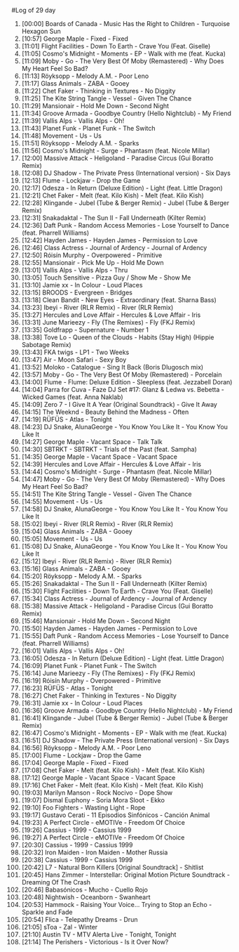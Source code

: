 #Log of 29 day

1. [00:00] Boards of Canada - Music Has the Right to Children - Turquoise Hexagon Sun
1. [10:57] George Maple - Fixed - Fixed
1. [11:01] Flight Facilities - Down To Earth - Crave You (Feat. Giselle)
1. [11:05] Cosmo's Midnight - Moments - EP - Walk with me (feat. Kucka)
1. [11:09] Moby - Go - The Very Best Of Moby (Remastered) - Why Does My Heart Feel So Bad?
1. [11:13] Röyksopp - Melody A.M. - Poor Leno
1. [11:17] Glass Animals - ZABA - Gooey
1. [11:22] Chet Faker - Thinking in Textures - No Diggity
1. [11:25] The Kite String Tangle - Vessel - Given The Chance
1. [11:29] Mansionair - Hold Me Down - Second Night
1. [11:34] Groove Armada - Goodbye Country (Hello Nightclub) - My Friend
1. [11:39] Vallis Alps - Vallis Alps - Oh!
1. [11:43] Planet Funk - Planet Funk - The Switch
1. [11:48] Movement - Us - Us
1. [11:51] Röyksopp - Melody A.M. - Sparks
1. [11:56] Cosmo's Midnight - Surge - Phantasm (feat. Nicole Millar)
1. [12:00] Massive Attack - Heligoland - Paradise Circus (Gui Boratto Remix)
1. [12:08] DJ Shadow - The Private Press (International version) - Six Days
1. [12:13] Flume - Lockjaw - Drop the Game
1. [12:17] Odesza - In Return (Deluxe Edition) - Light (feat. Little Dragon)
1. [12:21] Chet Faker - Melt (feat. Kilo Kish) - Melt (feat. Kilo Kish)
1. [12:28] Klingande - Jubel (Tube & Berger Remix) - Jubel (Tube & Berger Remix)
1. [12:31] Snakadaktal - The Sun II - Fall Underneath (Kilter Remix)
1. [12:36] Daft Punk - Random Access Memories - Lose Yourself to Dance (feat. Pharrell Williams)
1. [12:42] Hayden James - Hayden James - Permission to Love
1. [12:46] Class Actress - Journal of Ardency - Journal of Ardency
1. [12:50] Róisín Murphy - Overpowered - Primitive
1. [12:55] Mansionair - Pick Me Up - Hold Me Down
1. [13:01] Vallis Alps - Vallis Alps - Thru
1. [13:05] Touch Sensitive - Pizza Guy / Show Me - Show Me
1. [13:10] Jamie xx - In Colour - Loud Places
1. [13:15] BROODS - Evergreen - Bridges
1. [13:18] Clean Bandit - New Eyes - Extraordinary (feat. Sharna Bass)
1. [13:23] Ibeyi - River (RLR Remix) - River (RLR Remix)
1. [13:27] Hercules and Love Affair - Hercules & Love Affair - Iris
1. [13:31] June Marieezy - Fly (The Remixes) - Fly (FKJ Remix)
1. [13:35] Goldfrapp - Supernature - Number 1
1. [13:38] Tove Lo - Queen of the Clouds - Habits (Stay High) (Hippie Sabotage Remix)
1. [13:43] FKA twigs - LP1 - Two Weeks
1. [13:47] Air - Moon Safari - Sexy Boy
1. [13:52] Moloko - Catalogue - Sing It Back (Boris Dlugosch mix)
1. [13:57] Moby - Go - The Very Best Of Moby (Remastered) - Porcelain
1. [14:00] Flume - Flume: Deluxe Edition - Sleepless (feat. Jezzabell Doran)
1. [14:04] Parra for Cuva - Faze DJ Set #17: Glanz & Ledwa vs. Bebetta - Wicked Games (feat. Anna Naklab)
1. [14:09] Zero 7 - I Give It A Year (Original Soundtrack) - Give It Away
1. [14:15] The Weeknd - Beauty Behind the Madness - Often
1. [14:19] RÜFÜS - Atlas - Tonight
1. [14:23] DJ Snake, AlunaGeorge - You Know You Like It - You Know You Like It
1. [14:27] George Maple - Vacant Space - Talk Talk
1. [14:30] SBTRKT - SBTRKT - Trials of the Past (feat. Sampha)
1. [14:35] George Maple - Vacant Space - Vacant Space
1. [14:39] Hercules and Love Affair - Hercules & Love Affair - Iris
1. [14:44] Cosmo's Midnight - Surge - Phantasm (feat. Nicole Millar)
1. [14:47] Moby - Go - The Very Best Of Moby (Remastered) - Why Does My Heart Feel So Bad?
1. [14:51] The Kite String Tangle - Vessel - Given The Chance
1. [14:55] Movement - Us - Us
1. [14:58] DJ Snake, AlunaGeorge - You Know You Like It - You Know You Like It
1. [15:02] Ibeyi - River (RLR Remix) - River (RLR Remix)
1. [15:04] Glass Animals - ZABA - Gooey
1. [15:05] Movement - Us - Us
1. [15:08] DJ Snake, AlunaGeorge - You Know You Like It - You Know You Like It
1. [15:12] Ibeyi - River (RLR Remix) - River (RLR Remix)
1. [15:16] Glass Animals - ZABA - Gooey
1. [15:20] Röyksopp - Melody A.M. - Sparks
1. [15:26] Snakadaktal - The Sun II - Fall Underneath (Kilter Remix)
1. [15:30] Flight Facilities - Down To Earth - Crave You (Feat. Giselle)
1. [15:34] Class Actress - Journal of Ardency - Journal of Ardency
1. [15:38] Massive Attack - Heligoland - Paradise Circus (Gui Boratto Remix)
1. [15:46] Mansionair - Hold Me Down - Second Night
1. [15:50] Hayden James - Hayden James - Permission to Love
1. [15:55] Daft Punk - Random Access Memories - Lose Yourself to Dance (feat. Pharrell Williams)
1. [16:01] Vallis Alps - Vallis Alps - Oh!
1. [16:05] Odesza - In Return (Deluxe Edition) - Light (feat. Little Dragon)
1. [16:09] Planet Funk - Planet Funk - The Switch
1. [16:14] June Marieezy - Fly (The Remixes) - Fly (FKJ Remix)
1. [16:19] Róisín Murphy - Overpowered - Primitive
1. [16:23] RÜFÜS - Atlas - Tonight
1. [16:27] Chet Faker - Thinking in Textures - No Diggity
1. [16:31] Jamie xx - In Colour - Loud Places
1. [16:36] Groove Armada - Goodbye Country (Hello Nightclub) - My Friend
1. [16:41] Klingande - Jubel (Tube & Berger Remix) - Jubel (Tube & Berger Remix)
1. [16:47] Cosmo's Midnight - Moments - EP - Walk with me (feat. Kucka)
1. [16:51] DJ Shadow - The Private Press (International version) - Six Days
1. [16:56] Röyksopp - Melody A.M. - Poor Leno
1. [17:00] Flume - Lockjaw - Drop the Game
1. [17:04] George Maple - Fixed - Fixed
1. [17:08] Chet Faker - Melt (feat. Kilo Kish) - Melt (feat. Kilo Kish)
1. [17:12] George Maple - Vacant Space - Vacant Space
1. [17:16] Chet Faker - Melt (feat. Kilo Kish) - Melt (feat. Kilo Kish)
1. [19:03] Marilyn Manson - Rock Nocivo - Dope Show
1. [19:07] Dismal Euphony - Soria Mora Sloot - Ekko
1. [19:10] Foo Fighters - Wasting Light - Rope
1. [19:17] Gustavo Cerati - 11 Episodios Sinfónicos - Canción Animal
1. [19:23] A Perfect Circle - eMOTIVe - Freedom Of Choice
1. [19:26] Cassius - 1999 - Cassius 1999
1. [19:27] A Perfect Circle - eMOTIVe - Freedom Of Choice
1. [20:30] Cassius - 1999 - Cassius 1999
1. [20:32] Iron Maiden - Iron Maiden - Mother Russia
1. [20:38] Cassius - 1999 - Cassius 1999
1. [20:42] L7 - Natural Born Killers [Original Soundtrack] - Shitlist
1. [20:45] Hans Zimmer - Interstellar: Original Motion Picture Soundtrack - Dreaming Of The Crash
1. [20:46] Babasónicos - Mucho - Cuello Rojo
1. [20:48] Nightwish - Oceanborn - Swanheart
1. [20:53] Hammock - Raising Your Voice... Trying to Stop an Echo - Sparkle and Fade
1. [20:54] Flica - Telepathy Dreams - Drun
1. [21:05] sToa - Zal - Winter
1. [21:10] Austin TV - MTV Alerta Live - Tonight, Tonight
1. [21:14] The Perishers - Victorious - Is it Over Now?
